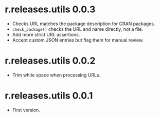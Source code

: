 # r.releases.utils 0.0.3

* Checks URL matches the package description for CRAN packages.
* `check_package()` checks the URL and name directly, not a file.
* Add more strict URL assertions.
* Accept custom JSON entries but flag them for manual review.

# r.releases.utils 0.0.2

* Trim white space when processing URLs.

# r.releases.utils 0.0.1

* First version.
